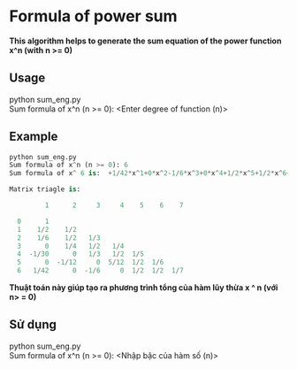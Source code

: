 # Formula of power sum 
**This algorithm helps to generate the sum equation of the power function x^n (with n >= 0)**

## Usage
python sum_eng.py\
Sum formula of x^n (n >= 0): <Enter degree of function (n)>
## Example
```python
python sum_eng.py
Sum formula of x^n (n >= 0): 6
Sum formula of x^ 6 is:  +1/42*x^1+0*x^2-1/6*x^3+0*x^4+1/2*x^5+1/2*x^6+1/7*x^7

Matrix triagle is:

         1      2     3     4    5    6    7

  0      1
  1    1/2    1/2
  2    1/6    1/2   1/3
  3      0    1/4   1/2   1/4
  4  -1/30      0   1/3   1/2  1/5
  5      0  -1/12     0  5/12  1/2  1/6
  6   1/42      0  -1/6     0  1/2  1/2  1/7
```


**Thuật toán này giúp tạo ra phương trình tổng của hàm lũy thừa x ^ n (với n> = 0)**

## Sử dụng
python sum_eng.py\
Sum formula of x^n (n >= 0): <Nhập bậc của hàm số (n)>
